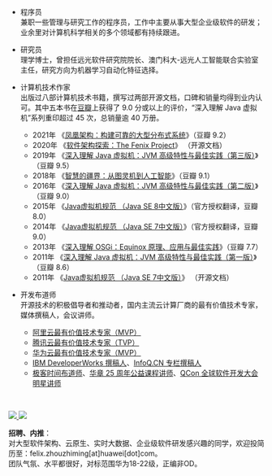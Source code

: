 - 程序员<br/>
  兼职一些管理与研究工作的程序员，工作中主要从事大型企业级软件的研发；业余里对计算机科学相关的多个领域都有持续跟进。
  
- 研究员<br/>
  理学博士，曾担任远光软件研究院院长、澳门科大-远光人工智能联合实验室主任，研究方向为机器学习自动化特征选择。
  
- 计算机技术作家<br/>出版过八部计算机技术书籍，撰写过两部开源文档，口碑和销量均得到业内认可。其中五本书在[豆瓣](https://www.douban.com/)上获得了 9.0 分或以上的评价，“深入理解 Java 虚拟机”系列重印超过 45 次，总销量逾 40 万册。
  - 2021年 《[凤凰架构：构建可靠的大型分布式系统](https://icyfenix.cn/introduction/about-book.html)》（豆瓣 9.2）
  - 2020年 《[软件架构探索：The Fenix Project](https://icyfenix.cn/)》 （开源文档）
  - 2019年 《[深入理解 Java 虚拟机：JVM 高级特性与最佳实践（第三版）](https://book.douban.com/subject/34907497/)》（豆瓣 9.5）
  - 2018年 《[智慧的疆界：从图灵机到人工智能](https://book.douban.com/subject/30379536/)》（豆瓣 9.1）
  - 2016年 《[深入理解 Java 虚拟机：JVM 高级特性与最佳实践（第二版）](https://book.douban.com/subject/24722612/)》（豆瓣 9.0）
  - 2015年 《[Java虚拟机规范 （Java SE 8中文版）](https://book.douban.com/subject/26418340/)》（官方授权翻译，豆瓣 8.0）
  - 2014年 《[Java虚拟机规范 （Java SE 7中文版）](https://book.douban.com/subject/25792515/)》（官方授权翻译，豆瓣 9.0）
  - 2013年 《[深入理解 OSGi：Equinox 原理、应用与最佳实践](https://book.douban.com/subject/21324330/)》（豆瓣 7.7）
  - 2011年 《[深入理解 Java 虚拟机：JVM 高级特性与最佳实践（第一版）](https://book.douban.com/subject/6522893/)》（豆瓣 8.6）
  - 2011年 《[Java虚拟机规范 （Java SE 7中文版）](https://www.iteye.com/topic/1117824)》 （开源文档）

- 开发布道师<br/>
  开源技术的积极倡导者和推动者，国内主流云计算厂商的最有价值技术专家，媒体撰稿人，会议讲师。
  - [阿里云最有价值技术专家（MVP）](https://mvp.aliyun.com/mvp/detail/487)
  - [腾讯云最有价值技术专家（TVP）](https://cloud.tencent.com/tvp/132)
  - [华为云最有价值技术专家（MVP）](https://developer.huaweicloud.com/mvp/member)
  - [IBM DeveloperWorks 撰稿人]()、[InfoQ.CN 专栏撰稿人](https://www.infoq.cn/profile/CD59DD20F93F11/publish)
  - [极客时间布道师](https://time.geekbang.org/opencourse/intro/100064201)、[华章 25 周年公益课程讲师](https://xie.infoq.cn/article/36ec9efa0697377af0d043b1e)、[QCon 全球软件开发大会明星讲师](https://qcon.infoq.cn/2020/shenzhen/)

<a href="https://icyfenix.cn">
<br/>
  
![](https://github.com/fenixsoft/github-stats/blob/master/generated/overview.svg)
![](https://github.com/fenixsoft/github-stats/blob/master/generated/languages.svg)
</a>

**招聘、内推**：<br/>
对大型软件架构、云原生、实时大数据、企业级软件研发感兴趣的同学，欢迎投简历至：felix.zhouzhiming[at]huawei[dot]com。<br/>
团队气氛、水平都很好，对标范围华为18-22级，正编非OD。<br/>
